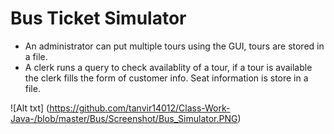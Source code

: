 # Bus Ticket Simulator

- An administrator can put multiple tours using the GUI, tours are stored in a file.
- A clerk runs a query to check availablity of a tour, if a tour is available the clerk fills the form of customer info. Seat information is 
store in a file.

![Alt txt] (https://github.com/tanvir14012/Class-Work-Java-/blob/master/Bus/Screenshot/Bus_Simulator.PNG)
